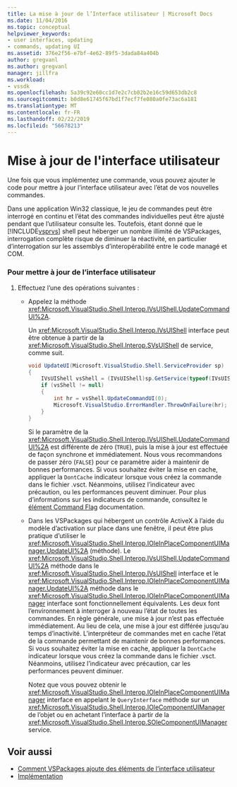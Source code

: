```yaml
---
title: La mise à jour de l’Interface utilisateur | Microsoft Docs
ms.date: 11/04/2016
ms.topic: conceptual
helpviewer_keywords:
- user interfaces, updating
- commands, updating UI
ms.assetid: 376e2f56-e7bf-4e62-89f5-3dada84a404b
author: gregvanl
ms.author: gregvanl
manager: jillfra
ms.workload:
- vssdk
ms.openlocfilehash: 5a39c92e60cc1d7e2c7cb02b2e16c59d653db2c8
ms.sourcegitcommit: b0d8e61745f67bd1f7ecf7fe080a0fe73ac6a181
ms.translationtype: MT
ms.contentlocale: fr-FR
ms.lasthandoff: 02/22/2019
ms.locfileid: "56678213"
---
```

# <a name="updating-the-user-interface"></a>Mise à jour de l'interface utilisateur
Une fois que vous implémentez une commande, vous pouvez ajouter le code pour mettre à jour l’interface utilisateur avec l’état de vos nouvelles commandes.

 Dans une application Win32 classique, le jeu de commandes peut être interrogé en continu et l’état des commandes individuelles peut être ajusté pendant que l’utilisateur consulte les. Toutefois, étant donné que le [!INCLUDE[vsprvs](../code-quality/includes/vsprvs_md.md)] shell peut héberger un nombre illimité de VSPackages, interrogation complète risque de diminuer la réactivité, en particulier d’interrogation sur les assemblys d’interopérabilité entre le code managé et COM.

### <a name="to-update-the-ui"></a>Pour mettre à jour de l’interface utilisateur

1.  Effectuez l’une des opérations suivantes :

    -   Appelez la méthode <xref:Microsoft.VisualStudio.Shell.Interop.IVsUIShell.UpdateCommandUI%2A>.

         Un <xref:Microsoft.VisualStudio.Shell.Interop.IVsUIShell> interface peut être obtenue à partir de la <xref:Microsoft.VisualStudio.Shell.Interop.SVsUIShell> de service, comme suit.

        ```csharp
        void UpdateUI(Microsoft.VisualStudio.Shell.ServiceProvider sp)
        {
            IVsUIShell vsShell = (IVsUIShell)sp.GetService(typeof(IVsUIShell));
            if (vsShell != null)
            {
                int hr = vsShell.UpdateCommandUI(0);
                Microsoft.VisualStudio.ErrorHandler.ThrowOnFailure(hr);
            }
        }

        ```

         Si le paramètre de la <xref:Microsoft.VisualStudio.Shell.Interop.IVsUIShell.UpdateCommandUI%2A> est différente de zéro (`TRUE`), puis la mise à jour est effectuée de façon synchrone et immédiatement. Nous vous recommandons de passer zéro (`FALSE`) pour ce paramètre aider à maintenir de bonnes performances. Si vous souhaitez éviter la mise en cache, appliquer la `DontCache` indicateur lorsque vous créez la commande dans le fichier .vsct. Néanmoins, utilisez l’indicateur avec précaution, ou les performances peuvent diminuer. Pour plus d’informations sur les indicateurs de commande, consultez le [élément Command Flag](../extensibility/command-flag-element.md) documentation.

    -   Dans les VSPackages qui hébergent un contrôle ActiveX à l’aide du modèle d’activation sur place dans une fenêtre, il peut être plus pratique d’utiliser le <xref:Microsoft.VisualStudio.Shell.Interop.IOleInPlaceComponentUIManager.UpdateUI%2A> (méthode). Le <xref:Microsoft.VisualStudio.Shell.Interop.IVsUIShell.UpdateCommandUI%2A> méthode dans le <xref:Microsoft.VisualStudio.Shell.Interop.IVsUIShell> interface et le <xref:Microsoft.VisualStudio.Shell.Interop.IOleInPlaceComponentUIManager.UpdateUI%2A> méthode dans le <xref:Microsoft.VisualStudio.Shell.Interop.IOleInPlaceComponentUIManager> interface sont fonctionnellement équivalents. Les deux font l’environnement à interroger à nouveau l’état de toutes les commandes. En règle générale, une mise à jour n’est pas effectuée immédiatement. Au lieu de cela, une mise à jour est différée jusqu’au temps d’inactivité. L’interpréteur de commandes met en cache l’état de la commande permettant de maintenir de bonnes performances. Si vous souhaitez éviter la mise en cache, appliquer la `DontCache` indicateur lorsque vous créez la commande dans le fichier .vsct. Néanmoins, utilisez l’indicateur avec précaution, car les performances peuvent diminuer.

         Notez que vous pouvez obtenir le <xref:Microsoft.VisualStudio.Shell.Interop.IOleInPlaceComponentUIManager> interface en appelant le `QueryInterface` méthode sur un <xref:Microsoft.VisualStudio.Shell.Interop.IOleComponentUIManager> de l’objet ou en achetant l’interface à partir de la <xref:Microsoft.VisualStudio.Shell.Interop.SOleComponentUIManager> service.

## <a name="see-also"></a>Voir aussi
- [Comment VSPackages ajoute des éléments de l’interface utilisateur](../extensibility/internals/how-vspackages-add-user-interface-elements.md)
- [Implémentation](../extensibility/internals/command-implementation.md)